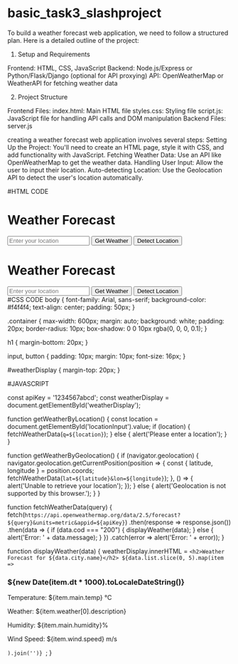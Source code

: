# basic_task3_slashproject
To build a weather forecast web application, we need to follow a structured plan. Here is a detailed outline of the project:

1. Setup and Requirements

Frontend: HTML, CSS, JavaScript
Backend: Node.js/Express or Python/Flask/Django (optional for API proxying)
API: OpenWeatherMap or WeatherAPI for fetching weather data

2. Project Structure

Frontend Files:
index.html: Main HTML file
styles.css: Styling file
script.js: JavaScript file for handling API calls and DOM manipulation
Backend Files:
server.js

creating a weather forecast web application involves several steps:
Setting Up the Project: You'll need to create an HTML page, style it with CSS, and add functionality with JavaScript.
Fetching Weather Data: Use an API like OpenWeatherMap to get the weather data.
Handling User Input: Allow the user to input their location.
Auto-detecting Location: Use the Geolocation API to detect the user's location automatically.

#HTML CODE

<!DOCTYPE html>
<html lang="en">
<head>
    <meta charset="UTF-8">
    <meta name="viewport" content="width=device-width, initial-scale=1.0">
    <title>Weather Forecast</title>
    <link rel="stylesheet" href="styles.css">
</head>
<body>
    <div class="container">
        <h1>Weather Forecast</h1>
        <input type="text" id="locationInput" placeholder="Enter your location">
        <button onclick="getWeatherByLocation()">Get Weather</button>
        <button onclick="getWeatherByGeolocation()">Detect Location</button>
        <div id="weatherDisplay"></div>
    </div>
    <script src="script.js"></script>
</body>
</html>
<!DOCTYPE html>
<html lang="en">
<head>
    <meta charset="UTF-8">
    <meta name="viewport" content="width=device-width, initial-scale=1.0">
    <title>Weather Forecast</title>
    <link rel="stylesheet" href="styles.css">
</head>
<body>
    <div class="container">
        <h1>Weather Forecast</h1>
        <input type="text" id="locationInput" placeholder="Enter your location">
        <button onclick="getWeatherByLocation()">Get Weather</button>
        <button onclick="getWeatherByGeolocation()">Detect Location</button>
        <div id="weatherDisplay"></div>
    </div>
    <script src="script.js"></script>
</body>
</html>
 #CSS CODE
body {
    font-family: Arial, sans-serif;
    background-color: #f4f4f4;
    text-align: center;
    padding: 50px;
}

.container {
    max-width: 600px;
    margin: auto;
    background: white;
    padding: 20px;
    border-radius: 10px;
    box-shadow: 0 0 10px rgba(0, 0, 0, 0.1);
}

h1 {
    margin-bottom: 20px;
}

input, button {
    padding: 10px;
    margin: 10px;
    font-size: 16px;
}

#weatherDisplay {
    margin-top: 20px;
}

#JAVASCRIPT

const apiKey = '1234567abcd';
const weatherDisplay = document.getElementById('weatherDisplay');

function getWeatherByLocation() {
    const location = document.getElementById('locationInput').value;
    if (location) {
        fetchWeatherData(`q=${location}`);
    } else {
        alert('Please enter a location');
    }
}

function getWeatherByGeolocation() {
    if (navigator.geolocation) {
        navigator.geolocation.getCurrentPosition(position => {
            const { latitude, longitude } = position.coords;
            fetchWeatherData(`lat=${latitude}&lon=${longitude}`);
        }, () => {
            alert('Unable to retrieve your location');
        });
    } else {
        alert('Geolocation is not supported by this browser.');
    }
}

function fetchWeatherData(query) {
    fetch(`https://api.openweathermap.org/data/2.5/forecast?${query}&units=metric&appid=${apiKey}`)
        .then(response => response.json())
        .then(data => {
            if (data.cod === "200") {
                displayWeather(data);
            } else {
                alert('Error: ' + data.message);
            }
        })
        .catch(error => alert('Error: ' + error));
}

function displayWeather(data) {
    weatherDisplay.innerHTML = `
        <h2>Weather Forecast for ${data.city.name}</h2>
        ${data.list.slice(0, 5).map(item => `
            <div>
                <h3>${new Date(item.dt * 1000).toLocaleDateString()}</h3>
                <p>Temperature: ${item.main.temp} °C</p>
                <p>Weather: ${item.weather[0].description}</p>
                <p>Humidity: ${item.main.humidity}%</p>
                <p>Wind Speed: ${item.wind.speed} m/s</p>
            </div>
        `).join('')}
    `;
}


